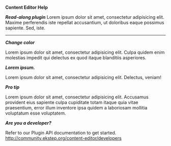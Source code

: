 **Content Editor Help**

***Read-along plugin***
Lorem ipsum dolor sit amet, consectetur adipisicing elit. Maxime perferendis iste repellat accusantium, ut doloribus eaque possimus sapiente. Sed, iste.

---
***Change color***

Lorem ipsum dolor sit amet, consectetur adipisicing elit. Culpa quidem enim molestias impedit qui delectus ex quod itaque blanditiis asperiores.

***Lorem ipsum.***

Lorem ipsum dolor sit amet, consectetur adipisicing elit. Delectus, veniam!

***Pro tip***

Lorem ipsum dolor sit amet, consectetur adipisicing elit. Accusamus provident eius sapiente culpa cupiditate totam itaque quia vitae praesentium, error illum inventore ipsa quidem a laboriosam mollitia voluptatum esse voluptatem.

***Are you a developer?***

Refer to our Plugin API documentation to get started.
<a href="http://community.ekstep.org/content-editor/developers" target="_blank">http://community.ekstep.org/content-editor/developers</a>